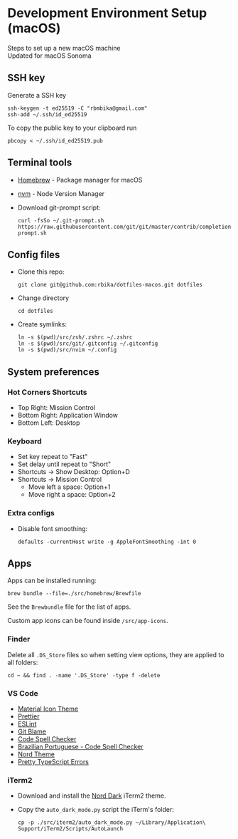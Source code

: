 # Development Environment Setup (macOS)

Steps to set up a new macOS machine  
Updated for macOS Sonoma

## SSH key

Generate a SSH key

```
ssh-keygen -t ed25519 -C "rbmbika@gmail.com"
ssh-add ~/.ssh/id_ed25519
```

To copy the public key to your clipboard run

```
pbcopy < ~/.ssh/id_ed25519.pub
```

## Terminal tools

- [Homebrew](https://brew.sh/) - Package manager for macOS
- [nvm](https://github.com/creationix/nvm#installation-and-update) - Node Version Manager

- Download git-prompt script:

  ```
  curl -fsSo ~/.git-prompt.sh https://raw.githubusercontent.com/git/git/master/contrib/completion/git-prompt.sh
  ```

## Config files

- Clone this repo:

  ```
  git clone git@github.com:rbika/dotfiles-macos.git dotfiles
  ```

- Change directory

  ```
  cd dotfiles
  ```

- Create symlinks:
  ```
  ln -s $(pwd)/src/zsh/.zshrc ~/.zshrc
  ln -s $(pwd)/src/git/.gitconfig ~/.gitconfig
  ln -s $(pwd)/src/nvim ~/.config
  ```

## System preferences

### Hot Corners Shortcuts

- Top Right: Mission Control
- Bottom Right: Application Window
- Bottom Left: Desktop

### Keyboard

- Set key repeat to "Fast"
- Set delay until repeat to "Short"
- Shortcuts → Show Desktop: Option+D
- Shortcuts → Mission Control
  - Move left a space: Option+1
  - Move right a space: Option+2

### Extra configs

- Disable font smoothing:
  ```
  defaults -currentHost write -g AppleFontSmoothing -int 0
  ```

## Apps

Apps can be installed running:

```
brew bundle --file=./src/homebrew/Brewfile
```

See the `Brewbundle` file for the list of apps.

Custom app icons can be found inside `/src/app-icons`.

### Finder

Delete all `.DS_Store` files so when setting view options, they are applied to all folders:

```
cd ~ && find . -name '.DS_Store' -type f -delete
```

### VS Code

- [Material Icon Theme](https://marketplace.visualstudio.com/items?itemName=PKief.material-icon-theme)
- [Prettier](https://marketplace.visualstudio.com/items?itemName=esbenp.prettier-vscode)
- [ESLint](https://marketplace.visualstudio.com/items?itemName=dbaeumer.vscode-eslint)
- [Git Blame](https://marketplace.visualstudio.com/items?itemName=waderyan.gitblame)
- [Code Spell Checker](https://marketplace.visualstudio.com/items?itemName=streetsidesoftware.code-spell-checker)
- [Brazilian Portuguese - Code Spell Checker](https://marketplace.visualstudio.com/items?itemName=streetsidesoftware.code-spell-checker-portuguese-brazilian)
- [Nord Theme](https://marketplace.visualstudio.com/items?itemName=arcticicestudio.nord-visual-studio-code)
- [Pretty TypeScript Errors](https://marketplace.visualstudio.com/items?itemName=yoavbls.pretty-ts-errors)

### iTerm2

- Download and install the [Nord Dark](https://github.com/rbika/iterm2-nord-dark) iTerm2 theme.
- Copy the `auto_dark_mode.py` script the iTerm's folder:

  ```
  cp -p ./src/iterm2/auto_dark_mode.py ~/Library/Application\ Support/iTerm2/Scripts/AutoLaunch
  ```
